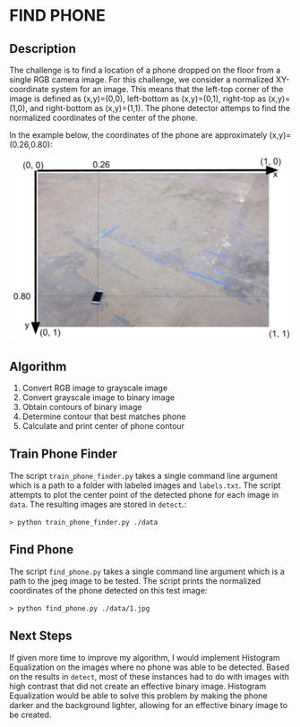 # FIND PHONE

## Description

The challenge is to find a location of a phone dropped on the floor from a single RGB camera image. For this challenge, we consider a normalized XY-coordinate system for an image. This means that the left-top corner of the image is defined as (x,y)=(0,0), left-bottom as (x,y)=(0,1), right-top as (x,y)=(1,0), and right-bottom as (x,y)=(1,1). The phone detector attemps to find the normalized coordinates of the center of the phone.

In the example below, the coordinates of the phone are approximately (x,y)=(0.26,0.80):

![alt text](./EXAMPLE.PNG)

## Algorithm

1. Convert RGB image to grayscale image
2. Convert grayscale image to binary image
3. Obtain contours of binary image
4. Determine contour that best matches phone
5. Calculate and print center of phone contour

## Train Phone Finder

The script `train_phone_finder.py` takes a single command line argument which is a path to a folder with labeled images and `labels.txt`. The script attempts to plot the center point of the detected phone for each image in `data`. The resulting images are stored in `detect`.:

`> python train_phone_finder.py ./data`

## Find Phone

The script `find_phone.py` takes a single command line argument which is a path to the jpeg image to be tested. The script prints the normalized coordinates of the phone detected on this test image:

`> python find_phone.py ./data/1.jpg`

## Next Steps

If given more time to improve my algorithm, I would implement Histogram Equalization on the images where no phone was able to be detected. Based on the results in `detect`, most of these instances had to do with images with high contrast that did not create an effective binary image. Histogram Equalization would be able to solve this problem by making the phone darker and the background lighter, allowing for an effective binary image to be created.